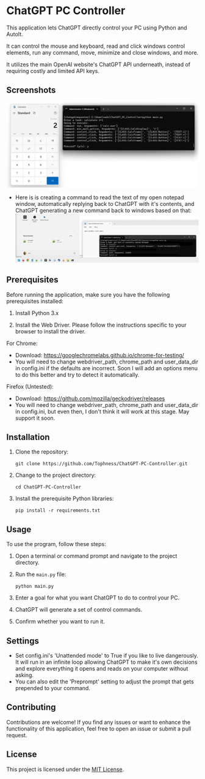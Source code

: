 # ChatGPT PC Controller

This application lets ChatGPT directly control your PC using Python and AutoIt.

It can control the mouse and keyboard, read and click windows control elements, run any command, move, minimize and close windows, and more.

It utilizes the main OpenAI website's ChatGPT API underneath, instead of requiring costly and limited API keys.

## Screenshots
![ChatGPT PC Controller](assets/screenshot.jpg?raw=true)
- Here is is creating a command to read the text of my open notepad window, automatically replying back to ChatGPT with it's contents, and ChatGPT generating a new command back to windows based on that:
![ChatGPT PC Controller performing input and output ](assets/screenshot_in_out.jpg?raw=true)

## Prerequisites

Before running the application, make sure you have the following prerequisites installed:

1. Install Python 3.x

2. Install the Web Driver. Please follow the instructions specific to your browser to install the driver.

For Chrome:
- Download: https://googlechromelabs.github.io/chrome-for-testing/
- You will need to change webdriver_path, chrome_path and user_data_dir in config.ini if the defaults are incorrect. Soon I will add an options menu to do this better and try to detect it automatically.

Firefox (Untested):
- Download: https://github.com/mozilla/geckodriver/releases
- You will need to change webdriver_path, chrome_path and user_data_dir in config.ini, but even then, I don't think it will work at this stage. May support it soon.

## Installation

1. Clone the repository:

   ```shell
   git clone https://github.com/Tophness/ChatGPT-PC-Controller.git
   ```

2. Change to the project directory:

   ```shell
   cd ChatGPT-PC-Controller
   ```

3. Install the prerequisite Python libraries:

   ```shell
   pip install -r requirements.txt
   ```

## Usage

To use the program, follow these steps:

1. Open a terminal or command prompt and navigate to the project directory.

2. Run the `main.py` file:

   ```shell
   python main.py
   ```

3. Enter a goal for what you want ChatGPT to do to control your PC.

4. ChatGPT will generate a set of control commands.

5. Confirm whether you want to run it.

## Settings
- Set config.ini's 'Unattended mode' to True if you like to live dangerously. It will run in an infinite loop allowing ChatGPT to make it's own decisions and explore everything it opens and reads on your computer without asking.
- You can also edit the 'Preprompt' setting to adjust the prompt that gets prepended to your command.

## Contributing

Contributions are welcome! If you find any issues or want to enhance the functionality of this application, feel free to open an issue or submit a pull request.

## License

This project is licensed under the [MIT License](LICENSE).
